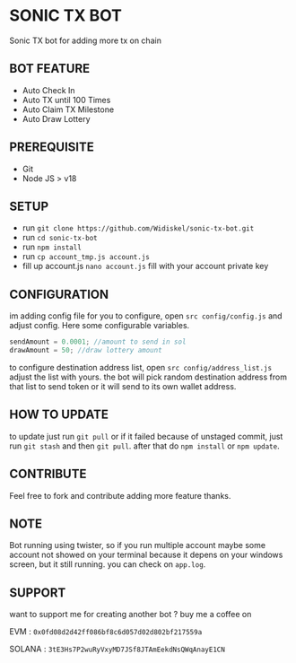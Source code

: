 # SONIC TX BOT

Sonic TX bot for adding more tx on chain

## BOT FEATURE

- Auto Check In
- Auto TX until 100 Times
- Auto Claim TX Milestone
- Auto Draw Lottery

## PREREQUISITE

- Git
- Node JS > v18

## SETUP

- run `git clone https://github.com/Widiskel/sonic-tx-bot.git`
- run `cd sonic-tx-bot`
- run `npm install`
- run `cp account_tmp.js account.js`
- fill up account.js `nano account.js` fill with your account private key

## CONFIGURATION

im adding config file for you to configure, open `src config/config.js` and adjust config. Here some configurable variables.

```js
sendAmount = 0.0001; //amount to send in sol
drawAmount = 50; //draw lottery amount
```

to configure destination address list, open `src config/address_list.js` adjust the list with yours. the bot will pick random destination address from that list to send token or it will send to its own wallet address.

## HOW TO UPDATE

to update just run `git pull` or if it failed because of unstaged commit, just run `git stash` and then `git pull`. after that do `npm install` or `npm update`.

## CONTRIBUTE

Feel free to fork and contribute adding more feature thanks.

## NOTE

Bot running using twister, so if you run multiple account maybe some account not showed on your terminal because it depens on your windows screen, but it still running. you can check on `app.log`.

## SUPPORT

want to support me for creating another bot ?
buy me a coffee on

EVM : `0x0fd08d2d42ff086bf8c6d057d02d802bf217559a`

SOLANA : `3tE3Hs7P2wuRyVxyMD7JSf8JTAmEekdNsQWqAnayE1CN`
